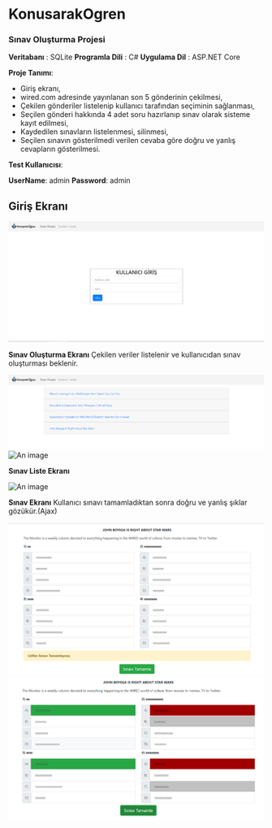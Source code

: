 
# KonusarakOgren
### Sınav Oluşturma Projesi

**Veritabanı** : SQLite
**Programla Dili** : C#
**Uygulama Dil** : ASP.NET Core

**Proje Tanımı**: 

 - Giriş ekranı,
 - wired.com adresinde yayınlanan son 5 gönderinin çekilmesi,
 - Çekilen gönderiler listelenip kullanıcı tarafından seçiminin sağlanması,
 - Seçilen gönderi hakkında 4 adet soru hazırlanıp sınav olarak sisteme kayıt edilmesi,
 - Kaydedilen sınavların listelenmesi, silinmesi,
 - Seçilen sınavın gösterilmedi verilen cevaba göre doğru ve yanlış cevapların gösterilmesi.

**Test Kullanıcısı**:

**UserName**: admin **Password**: admin

## Giriş Ekranı

![An image](https://github.com/MahmutCanKahya/KonusarakOgren/blob/master/ScreenShots/giris.png)

**Sınav Oluşturma Ekranı**
Çekilen veriler listelenir ve kullanıcıdan sınav oluşturması beklenir.

![An image](https://github.com/MahmutCanKahya/KonusarakOgren/blob/master/ScreenShots/sinav_olusturma1.png)
![An image](https://github.com/MahmutCanKahya/KonusarakOgren/blob/master/ScreenShots/s%C4%B1nav_olusturma2.png)

**Sınav Liste Ekranı**

![An image](https://github.com/MahmutCanKahya/KonusarakOgren/blob/master/ScreenShots/s%C4%B1nav_listesi.png)

**Sınav Ekranı**
Kullanıcı sınavı tamamladıktan sonra doğru ve yanlış şıklar gözükür.(Ajax)

![An image](https://github.com/MahmutCanKahya/KonusarakOgren/blob/master/ScreenShots/s%C4%B1nav_ekran%C4%B1.png)
![An image](https://github.com/MahmutCanKahya/KonusarakOgren/blob/master/ScreenShots/s%C4%B1nav_ekran%C4%B1_sonuc.png)
